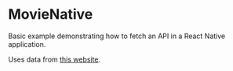 # MovieNative

Basic example demonstrating how to fetch an API in a React Native application.

Uses data from [this website](https://enscmovie.azurewebsites.net/api/MoviesApi).
